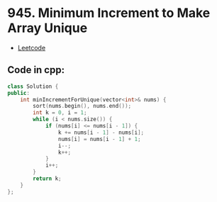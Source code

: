 # 945. Minimum Increment to Make Array Unique
- [Leetcode](https://leetcode.com/problems/minimum-increment-to-make-array-unique/description/)
## Code in cpp:
```cpp
class Solution {
public:
    int minIncrementForUnique(vector<int>& nums) {
        sort(nums.begin(), nums.end());
        int k = 0, i = 1;
        while (i < nums.size()) {
            if (nums[i] <= nums[i - 1]) {
                k += nums[i - 1] - nums[i];
                nums[i] = nums[i - 1] + 1;
                i--;
                k++;
            }
            i++;
        }
        return k;
    }
};
```

